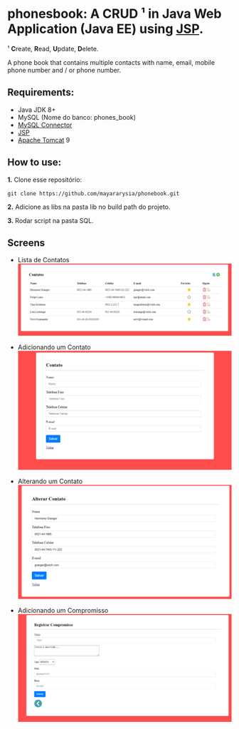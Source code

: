 # phonesbook: A **CRUD** ¹ in Java Web Application (Java EE) using [JSP](https://pt.wikipedia.org/wiki/JavaServer_Pages).

¹ **C**reate, **R**ead, **U**pdate, **D**elete.

A phone book that contains multiple contacts with name, email, mobile phone number and / or phone number.

## Requirements:

- Java JDK 8+
- MySQL (Nome do banco: phones_book)
- [MySQL Connector](https://dev.mysql.com/downloads/connector/j/)
- [JSP](http://www.java2s.com/Code/Jar/j/Downloadjavaxservletjspjar.htm)
- [Apache Tomcat](https://tomcat.apache.org/) 9


## How to use:

**1.** Clone esse repositório:

```
git clone https://github.com/mayararysia/phonebook.git
```

**2.**  Adicione as libs na pasta lib no build path do projeto.

**3.** Rodar script na pasta SQL.

## Screens

- Lista de Contatos
![Lista de Contato](https://raw.githubusercontent.com/mayararysia/phonebook/master/Screenshots/home.png)

- Adicionando um Contato
![Adicionando um Contato](https://raw.githubusercontent.com/mayararysia/phonebook/master/Screenshots/register.png)

- Alterando um Contato
![Alterando um Contato](https://raw.githubusercontent.com/mayararysia/phonebook/master/Screenshots/edit.png)

- Adicionando um Compromisso
![Adicionando um Compromisso](https://raw.githubusercontent.com/mayararysia/phonebook/master/Screenshots/add-compromise.png)




